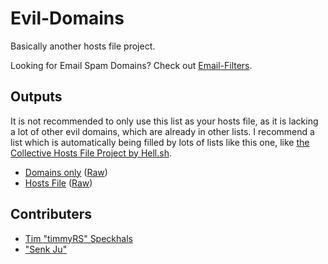 # Evil-Domains

Basically another hosts file project.

Looking for Email Spam Domains? Check out [Email-Filters](https://github.com/hell-sh/Email-Filters).

## Outputs

It is not recommended to only use this list as your hosts file, as it is lacking a lot of other evil domains, which are already in other lists. I recommend a list which is automatically being filled by lots of lists like this one, like [the Collective Hosts File Project by Hell.sh](https://hell.sh/hosts).

- [Domains only](https://github.com/timmyrs/Evil-Domains/blob/master/output/domains.txt) ([Raw](https://raw.githubusercontent.com/timmyrs/Evil-Domains/master/output/domains.txt))
- [Hosts File](https://github.com/timmyrs/Evil-Domains/blob/master/output/hosts.txt) ([Raw](https://raw.githubusercontent.com/timmyrs/Evil-Domains/master/output/hosts.txt))

## Contributers

- [Tim "timmyRS" Speckhals](https://timmyrs.de)
- ["Senk Ju"](https://twitter.com/senkju)
